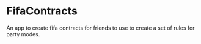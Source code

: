 # FifaContracts
An app to create fifa contracts for friends to use to create a set of rules for party modes.
